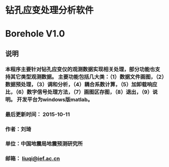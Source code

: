 # 钻孔应变处理分析软件
# Borehole V1.0
## 说明
### 本程序主要针对钻孔应变仪的观测数据实现相关处理，部分功能也支持其它类型观测数据。 主要功能包括几大类：（1）数据文件画图，（2）数据预处理，（3）调和分析，（4）耦合系数计算，（5）加卸载响应比，（6）数字信号处理方法，（7）画图区存图，（8）退出，（9）说明。 开发平台为windows版matlab。
### 最后更新时间： 2015-10-11
### 作者：刘琦
### 单位：中国地震局地震预测研究所
### 邮箱： liuqi@ief.ac.cn

